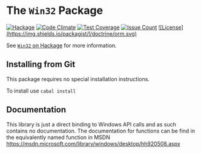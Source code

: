 The `Win32` Package
=====================

[![Hackage](https://img.shields.io/hackage/v/Win32.svg)](https://hackage.haskell.org/package/Win32) [![Code Climate](https://codeclimate.com/github/haskell/win32/badges/gpa.svg)](https://codeclimate.com/github/haskell/win32) [![Test Coverage](https://codeclimate.com/github/haskell/win32/badges/coverage.svg)](https://codeclimate.com/github/haskell/win32/coverage) [![Issue Count](https://codeclimate.com/github/haskell/win32/badges/issue_count.svg)](https://codeclimate.com/github/haskell/win32) [![License] (https://img.shields.io/packagist/l/doctrine/orm.svg)]()

See [`Win32` on Hackage](http://hackage.haskell.org/package/Win32) for
more information.

Installing from Git
-------------------

This package requires no special installation instructions.

To install use `cabal install`

Documentation
-------------------
This library is just a direct binding to Windows API calls and
as such contains no documentation. The documentation for functions
can be find in the equivalently named function in MSDN 
https://msdn.microsoft.com/library/windows/desktop/hh920508.aspx
